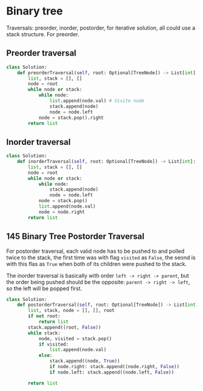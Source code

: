 # Binary tree

Traversals: preorder, inorder, postorder, for iterative solution, all could use a stack structure. For preorder.

## Preorder traversal

```python
class Solution:
    def preorderTraversal(self, root: Optional[TreeNode]) -> List[int]:
        list, stack = [], []
        node = root
        while node or stack:
            while node:
                list.append(node.val) # Visite node
                stack.append(node)
                node = node.left
            node = stack.pop().right
        return list
```

## Inorder traversal

```python
class Solution:
    def inorderTraversal(self, root: Optional[TreeNode]) -> List[int]:
        list, stack = [], []
        node = root
        while node or stack:
            while node:
                stack.append(node)
                node = node.left
            node = stack.pop()
            list.append(node.val)
            node = node.right
        return list
```

## 145 Binary Tree Postorder Traversal

For postorder traversal, each valid node has to be pushed to and polled twice to the stack, the first time was with flag `visited` as `False`, the seond is with this flas as `True` when both of its children were pushed to the stack.

The inorder traversal is basically with order `left -> right -> parent`, but the order being pushed should be the opposite: `parent -> right -> left`, so the left will be popped first.

```python
class Solution:
    def postorderTraversal(self, root: Optional[TreeNode]) -> List[int]:
        list, stack, node = [], [], root
        if not root:
            return list
        stack.append((root, False))
        while stack:
            node, visited = stack.pop()
            if visited:
                list.append(node.val)
            else:
                stack.append((node, True))
                if node.right: stack.append((node.right, False))
                if node.left: stack.append((node.left, False))

        return list

```

